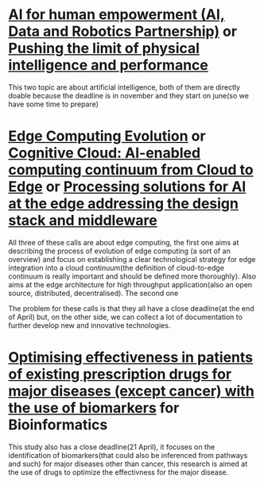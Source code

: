 # [AI for human empowerment (AI, Data and Robotics Partnership)](https://ec.europa.eu/info/funding-tenders/opportunities/portal/screen/opportunities/topic-details/horizon-cl4-2022-human-02-01;callCode=null;freeTextSearchKeyword=;matchWholeText=true;typeCodes=1;statusCodes=31094501;programmePeriod=2021%20-%202027;programCcm2Id=43108390;programDivisionCode=43118846,43118971,43120193,43120821;focusAreaCode=null;destination=null;mission=null;geographicalZonesCode=null;programmeDivisionProspect=null;startDateLte=null;startDateGte=null;crossCuttingPriorityCode=null;cpvCode=null;performanceOfDelivery=null;sortQuery=sortStatus;orderBy=asc;onlyTenders=false;topicListKey=topicSearchTablePageState) or [Pushing the limit of physical intelligence and performance](https://ec.europa.eu/info/funding-tenders/opportunities/portal/screen/opportunities/topic-details/horizon-cl4-2022-digital-emerging-02-06;callCode=null;freeTextSearchKeyword=;matchWholeText=true;typeCodes=1;statusCodes=31094501;programmePeriod=2021%20-%202027;programCcm2Id=43108390;programDivisionCode=43118846,43118971,43120193,43120821;focusAreaCode=null;destination=null;mission=null;geographicalZonesCode=null;programmeDivisionProspect=null;startDateLte=null;startDateGte=null;crossCuttingPriorityCode=null;cpvCode=null;performanceOfDelivery=null;sortQuery=sortStatus;orderBy=asc;onlyTenders=false;topicListKey=topicSearchTablePageState)
This two topic are about artificial intelligence, both of them are directly doable because the deadline is in november and they start on june(so we have some time to prepare)

# [Edge Computing Evolution](https://ec.europa.eu/info/funding-tenders/opportunities/portal/screen/opportunities/topic-details/horizon-ju-sns-2022-stream-a-01-05;callCode=null;freeTextSearchKeyword=;matchWholeText=true;typeCodes=0,1,2,8;statusCodes=31094502;programmePeriod=2021%20-%202027;programCcm2Id=43108390;programDivisionCode=null;focusAreaCode=null;destination=null;mission=null;geographicalZonesCode=null;programmeDivisionProspect=null;startDateLte=null;startDateGte=null;crossCuttingPriorityCode=null;cpvCode=null;performanceOfDelivery=null;sortQuery=deadlineDate;orderBy=desc;onlyTenders=false;topicListKey=topicSearchTablePageState) or [Cognitive Cloud: AI-enabled computing continuum from Cloud to Edge](https://ec.europa.eu/info/funding-tenders/opportunities/portal/screen/opportunities/topic-details/horizon-cl4-2022-data-01-02;callCode=null;freeTextSearchKeyword=;matchWholeText=true;typeCodes=0,1,2,8;statusCodes=31094502;programmePeriod=2021%20-%202027;programCcm2Id=43108390;programDivisionCode=null;focusAreaCode=null;destination=null;mission=null;geographicalZonesCode=null;programmeDivisionProspect=null;startDateLte=null;startDateGte=null;crossCuttingPriorityCode=null;cpvCode=null;performanceOfDelivery=null;sortQuery=deadlineDate;orderBy=desc;onlyTenders=false;topicListKey=topicSearchTablePageState) or [Processing solutions for AI at the edge addressing the design stack and middleware](https://ec.europa.eu/info/funding-tenders/opportunities/portal/screen/opportunities/topic-details/horizon-kdt-ju-2021-2-ria-focus-topic-1;callCode=null;freeTextSearchKeyword=;matchWholeText=true;typeCodes=0,1,2,8;statusCodes=31094502;programmePeriod=2021%20-%202027;programCcm2Id=43108390;programDivisionCode=null;focusAreaCode=null;destination=null;mission=null;geographicalZonesCode=null;programmeDivisionProspect=null;startDateLte=null;startDateGte=null;crossCuttingPriorityCode=null;cpvCode=null;performanceOfDelivery=null;sortQuery=deadlineDate;orderBy=desc;onlyTenders=false;topicListKey=topicSearchTablePageState)
All three of these calls are about edge computing, the first one aims at describing the process of evolution of edge computing (a sort of an overview) and focus on establishing a clear technological strategy for edge integration into a cloud continuum(the definition of cloud-to-edge continuum is really important and should be defined more thoroughly). Also aims at the edge architecture for high throughput application(also an open source, distributed, decentralised). The second one 

The problem for these calls is that they all have a close deadline(at the end of April) but, on the other side, we can collect a lot of documentation to further develop new and innovative technologies.

# [Optimising effectiveness in patients of existing prescription drugs for major diseases (except cancer) with the use of biomarkers](https://ec.europa.eu/info/funding-tenders/opportunities/portal/screen/opportunities/topic-details/horizon-hlth-2022-tool-11-01;callCode=null;freeTextSearchKeyword=;matchWholeText=true;typeCodes=0,1,2,8;statusCodes=31094502;programmePeriod=2021%20-%202027;programCcm2Id=43108390;programDivisionCode=null;focusAreaCode=null;destination=null;mission=null;geographicalZonesCode=null;programmeDivisionProspect=null;startDateLte=null;startDateGte=null;crossCuttingPriorityCode=null;cpvCode=null;performanceOfDelivery=null;sortQuery=deadlineDate;orderBy=desc;onlyTenders=false;topicListKey=topicSearchTablePageState) for Bioinformatics
This study also has a close deadline(21 April), it focuses on the identification of biomarkers(that could also be inferenced from pathways and such) for major diseases other than cancer, this research is aimed at the use of drugs to optimize the effectivness for the major disease.
